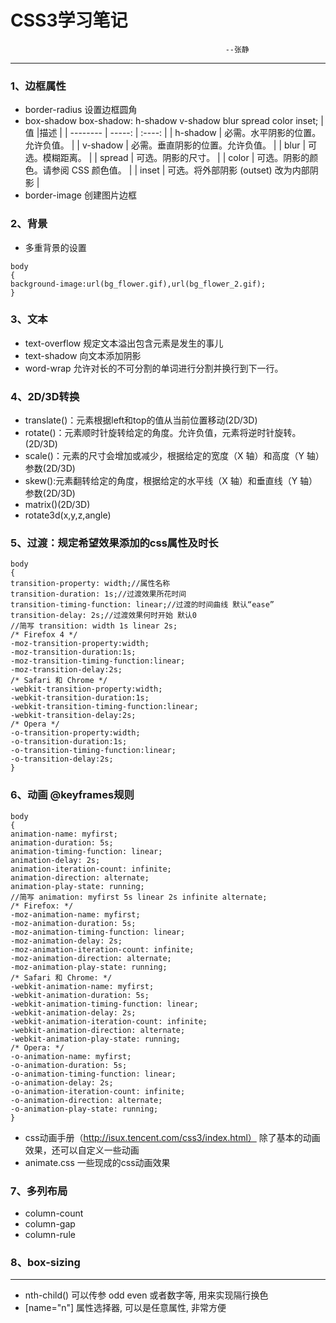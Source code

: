 # CSS3学习笔记

                                                    --张静

---

### 1、边框属性

 - border-radius 设置边框圆角
 - box-shadow   box-shadow: h-shadow v-shadow blur spread color inset;
| 值       |描述 |
| --------   | -----:  | :----:  |
| h-shadow   |   必需。水平阴影的位置。允许负值。  |
|  v-shadow  |   必需。垂直阴影的位置。允许负值。   |
| blur       |   可选。模糊距离。  |
| spread     |   可选。阴影的尺寸。  |
| color      |   可选。阴影的颜色。请参阅 CSS 颜色值。  |
| inset      |   可选。将外部阴影 (outset) 改为内部阴影  |
 -  border-image 创建图片边框

### 2、背景

 - 多重背景的设置
```
body
{ 
background-image:url(bg_flower.gif),url(bg_flower_2.gif);
}
```

### 3、文本

 - text-overflow 规定文本溢出包含元素是发生的事儿
 - text-shadow 向文本添加阴影
 - word-wrap 允许对长的不可分割的单词进行分割并换行到下一行。

### 4、2D/3D转换

 - translate()：元素根据left和top的值从当前位置移动(2D/3D)
 - rotate()：元素顺时针旋转给定的角度。允许负值，元素将逆时针旋转。(2D/3D)
 - scale()：元素的尺寸会增加或减少，根据给定的宽度（X 轴）和高度（Y 轴）参数(2D/3D)
 - skew():元素翻转给定的角度，根据给定的水平线（X 轴）和垂直线（Y 轴）参数(2D/3D)
 - matrix()(2D/3D)
 - rotate3d(x,y,z,angle)

### 5、过渡：规定希望效果添加的css属性及时长

```
body
{ 
transition-property: width;//属性名称
transition-duration: 1s;//过渡效果所花时间
transition-timing-function: linear;//过渡的时间曲线 默认“ease”
transition-delay: 2s;//过渡效果何时开始 默认0
//简写 transition: width 1s linear 2s;
/* Firefox 4 */
-moz-transition-property:width;
-moz-transition-duration:1s;
-moz-transition-timing-function:linear;
-moz-transition-delay:2s;
/* Safari 和 Chrome */
-webkit-transition-property:width;
-webkit-transition-duration:1s;
-webkit-transition-timing-function:linear;
-webkit-transition-delay:2s;
/* Opera */
-o-transition-property:width;
-o-transition-duration:1s;
-o-transition-timing-function:linear;
-o-transition-delay:2s;
}
```

### 6、动画 @keyframes规则

```
body
{ 
animation-name: myfirst; 
animation-duration: 5s;
animation-timing-function: linear;
animation-delay: 2s;
animation-iteration-count: infinite;
animation-direction: alternate;
animation-play-state: running;
//简写 animation: myfirst 5s linear 2s infinite alternate;
/* Firefox: */
-moz-animation-name: myfirst;
-moz-animation-duration: 5s;
-moz-animation-timing-function: linear;
-moz-animation-delay: 2s;
-moz-animation-iteration-count: infinite;
-moz-animation-direction: alternate;
-moz-animation-play-state: running;
/* Safari 和 Chrome: */
-webkit-animation-name: myfirst;
-webkit-animation-duration: 5s;
-webkit-animation-timing-function: linear;
-webkit-animation-delay: 2s;
-webkit-animation-iteration-count: infinite;
-webkit-animation-direction: alternate;
-webkit-animation-play-state: running;
/* Opera: */
-o-animation-name: myfirst;
-o-animation-duration: 5s;
-o-animation-timing-function: linear;
-o-animation-delay: 2s;
-o-animation-iteration-count: infinite;
-o-animation-direction: alternate;
-o-animation-play-state: running;
}
```
 - css动画手册（http://isux.tencent.com/css3/index.html） 除了基本的动画效果，还可以自定义一些动画
 - animate.css  一些现成的css动画效果

### 7、多列布局

 - column-count
 - column-gap
 - column-rule

### 8、box-sizing

--- 
 
 - nth-child() 可以传参  odd even 或者数字等, 用来实现隔行换色
 - [name="n"]  属性选择器, 可以是任意属性, 非常方便

 
 

 


